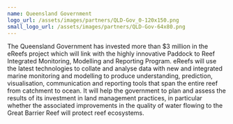 ```yaml
---
name: Queensland Government
logo_url: /assets/images/partners/QLD-Gov_0-120x150.png
small_logo_url: /assets/images/partners/QLD-Gov-64x80.png
---
```

The Queensland Government has invested more than $3 million in the eReefs project which will link with the highly innovative Paddock to Reef Integrated Monitoring, Modelling and Reporting Program. eReefs will use the latest technologies to collate and analyse data with new and integrated marine monitoring and modelling to produce understanding, prediction, visualisation, communication and reporting tools that span the entire reef from catchment to ocean. It will help the government to plan and assess the results of its investment in land management practices, in particular whether the associated improvements in the quality of water flowing to the Great Barrier Reef will protect reef ecosystems.
